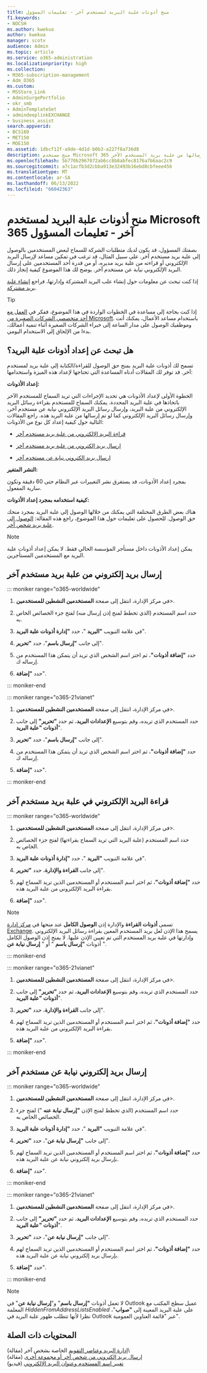 ```yaml
---
title: منح أذونات علبة البريد لمستخدم آخر - تعليمات المسؤول
f1.keywords:
- NOCSH
ms.author: kwekua
author: kwekua
manager: scotv
audience: Admin
ms.topic: article
ms.service: o365-administration
ms.localizationpriority: high
ms.collection:
- M365-subscription-management
- Adm_O365
ms.custom:
- MSStore_Link
- AdminSurgePortfolio
- okr_smb
- AdminTemplateSet
- admindeeplinkEXCHANGE
- business_assist
search.appverid:
- BCS160
- MET150
- MOE150
ms.assetid: 1dbcf12f-a9de-4d1d-b0b3-a227f8a736d8
description: منح مستخدم Microsoft 365 حق الوصول إلى علبة بريد مستخدم آخر، مما يسمح للمستخدم بقراءة رسائل البريد الإلكتروني وإرسالها من علبة بريد المستخدم الآخر.
ms.openlocfilehash: 5b770b2967072ab6cc8b8abfec8176a7b6aac2c9
ms.sourcegitcommit: a7c1acfb3d2cbba913e32493b16ebd8cbfeee456
ms.translationtype: MT
ms.contentlocale: ar-SA
ms.lasthandoff: 06/13/2022
ms.locfileid: "66042363"
---
```

# <a name="give-mailbox-permissions-to-another-microsoft-365-user---admin-help"></a>منح أذونات علبة البريد لمستخدم Microsoft 365 آخر - تعليمات المسؤول

بصفتك المسؤول، قد يكون لديك متطلبات الشركة للسماح لبعض المستخدمين بالوصول إلى علبة بريد مستخدم آخر. على سبيل المثال، قد ترغب في تمكين مساعد لإرسال البريد الإلكتروني أو قراءته من علبة بريد مديره، أو من قدرة أحد المستخدمين على إرسال البريد الإلكتروني نيابة عن مستخدم آخر. يوضح لك هذا الموضوع كيفية إنجاز ذلك.
  
إذا كنت تبحث عن معلومات حول إنشاء علب البريد المشتركة وإدارتها، فراجع [إنشاء علبة بريد مشتركة](../email/create-a-shared-mailbox.md).

> [!TIP]
> إذا كنت بحاجة إلى مساعدة في الخطوات الواردة في هذا الموضوع، ففكر في [العمل مع أحد متخصصي الشركات الصغيرة من Microsoft](https://go.microsoft.com/fwlink/?linkid=2186871). باستخدام مساعد الأعمال، يمكنك أنت وموظفيك الوصول على مدار الساعة إلى خبراء الشركات الصغيرة أثناء تنمية أعمالك، بدءا من الإلحاق إلى الاستخدام اليومي.
    
## <a name="looking-to-set-up-mailbox-permissions"></a>هل تبحث عن إعداد أذونات علبة البريد؟

تسمح لك أذونات علبة البريد بمنح حق الوصول للقراءة/الكتابة إلى علبة بريد لمستخدم آخر. قد توفر لك المقالات أدناه المساعدة التي تحتاجها لإعداد هذه الميزة واستخدامها:
  
 **إعداد الأذونات:**
  
الخطوة الأولى لإعداد الأذونات هي تحديد الإجراءات التي تريد السماح للمستخدم الآخر باتخاذها في علبة البريد المحددة. يمكنك السماح للمستخدم بقراءة رسائل البريد الإلكتروني من علبة البريد، وإرسال رسائل البريد الإلكتروني نيابة عن مستخدم آخر، وإرسال رسائل البريد الإلكتروني كما لو تم إرسالها من علبة البريد هذه. راجع المقالات التالية حول كيفية إعداد كل نوع من الأذونات:
  
- [قراءة البريد الإلكتروني من علبة بريد مستخدم آخر](give-mailbox-permissions-to-another-user.md#read-email-in-another-users-mailbox)
    
- [إرسال بريد إلكتروني من علبة بريد مستخدم آخر](give-mailbox-permissions-to-another-user.md#send-email-from-another-users-mailbox)

- [إرسال بريد إلكتروني نيابة عن مستخدم آخر](give-mailbox-permissions-to-another-user.md#send-email-on-behalf-of-another-user)
    
 **النشر المتغير:**
  
بمجرد إعداد الأذونات، قد يستغرق نشر التغييرات عبر النظام حتى 60 دقيقة وتكون سارية المفعول.
  
 **كيفية استخدامه بمجرد إعداد الأذونات:**
  
هناك بعض الطرق المختلفة التي يمكنك من خلالها الوصول إلى علبة البريد بمجرد منحك حق الوصول. للحصول على تعليمات حول هذا الموضوع، راجع هذه المقالة: [الوصول إلى علبة بريد شخص آخر](https://support.microsoft.com/office/A909AD30-E413-40B5-A487-0EA70B763081).

> [!NOTE]
> يمكن إعداد الأذونات داخل مستأجر المؤسسة الحالي فقط. لا يمكن إعداد أذونات علبة البريد مع المستخدمين المستأجرين.
  
## <a name="send-email-from-another-users-mailbox"></a>إرسال بريد إلكتروني من علبة بريد مستخدم آخر

::: moniker range="o365-worldwide"

1. في مركز الإدارة، انتقل إلى صفحة **المستخدمين النشطين للمستخدمين**\>.<a href="https://go.microsoft.com/fwlink/p/?linkid=834822" target="_blank"></a>  
    
2. حدد اسم المستخدم (الذي تخطط لمنح إذن إرسال منه) لفتح جزء الخصائص الخاص به.
    
3. في علامة التبويب **"البريد** "، حدد **"إدارة أذونات علبة البريد**".

4. إلى جانب **"إرسال باسم**"، حدد **"تحرير**". 

5. حدد **"إضافة أذونات"**، ثم اختر اسم الشخص الذي تريد أن يتمكن هذا المستخدم من إرساله ك. 
    
6. حدد **"إضافة**".
 
::: moniker-end

::: moniker range="o365-21vianet"

1. في مركز الإدارة، انتقل إلى صفحة **المستخدمين النشطين للمستخدمين**\>.<a href="https://go.microsoft.com/fwlink/p/?linkid=850628" target="_blank"></a> 

2. حدد المستخدم الذي تريده، وقم بتوسيع **الإعدادات البريد**، ثم حدد **"تحرير"** إلى جانب **أذونات "علبة البريد**".

3. إلى جانب **"إرسال باسم**"، حدد **"تحرير**". 

4. حدد **"إضافة أذونات"**، ثم اختر اسم الشخص الذي تريد أن يتمكن هذا المستخدم من إرساله ك. 
    
5. حدد **"إضافة**".

::: moniker-end
  
## <a name="read-email-in-another-users-mailbox"></a>قراءة البريد الإلكتروني في علبة بريد مستخدم آخر

::: moniker range="o365-worldwide"

1. في مركز الإدارة، انتقل إلى صفحة **المستخدمين النشطين للمستخدمين**\>.<a href="https://go.microsoft.com/fwlink/p/?linkid=834822" target="_blank"></a>  
    
2. حدد اسم المستخدم (علبة البريد التي تريد السماح بقراءتها) لفتح جزء الخصائص الخاص به.
    
3. في علامة التبويب **"البريد** "، حدد **"إدارة أذونات علبة البريد**".
    
4. إلى جانب **القراءة والإدارة**، حدد **"تحرير**". 
    
5. حدد **"إضافة أذونات"**، ثم اختر اسم المستخدم أو المستخدمين الذين تريد السماح لهم بقراءة البريد الإلكتروني من علبة البريد هذه.

6. حدد **"إضافة**".


> [!NOTE]
> تسمى **أذونات** **القراءة** والإدارة إذن **الوصول الكامل** عند منحها في <a href="https://go.microsoft.com/fwlink/p/?linkid=2059104" target="_blank">مركز إدارة Exchange</a>. يسمح هذا الإذن لعل بريد المستخدم المعين بقراءة رسائل البريد الإلكتروني وإدارتها في علبة بريد المستخدم التي تم تعيين الإذن عليها. لا يمنح إذن الوصول الكامل أذونات **"إرسال باسم** " أو " **إرسال نيابة عن**  ".

::: moniker-end

::: moniker range="o365-21vianet"

1. في مركز الإدارة، انتقل إلى صفحة **المستخدمين النشطين للمستخدمين**\>.<a href="https://go.microsoft.com/fwlink/p/?linkid=850628" target="_blank"></a> 
  
2. حدد المستخدم الذي تريده، وقم بتوسيع **الإعدادات البريد**، ثم حدد **"تحرير"** إلى جانب **أذونات "علبة البريد**".
    
3. إلى جانب **القراءة والإدارة**، حدد **"تحرير**". 
    
4. حدد **"إضافة أذونات"**، ثم اختر اسم المستخدم أو المستخدمين الذين تريد السماح لهم بقراءة البريد الإلكتروني من علبة البريد هذه.

5. حدد **"إضافة**".

::: moniker-end


## <a name="send-email-on-behalf-of-another-user"></a>إرسال بريد إلكتروني نيابة عن مستخدم آخر

::: moniker range="o365-worldwide"

1. في مركز الإدارة، انتقل إلى صفحة **المستخدمين النشطين للمستخدمين**\>.<a href="https://go.microsoft.com/fwlink/p/?linkid=834822" target="_blank"></a>  

2. حدد اسم المستخدم (الذي تخطط لمنح الإذن **"إرسال نيابة عنه** ") لفتح جزء الخصائص الخاص به.
    
3. في علامة التبويب **"البريد** "، حدد **"إدارة أذونات علبة البريد**".
    
4. إلى جانب **"إرسال نيابة عن**"، حدد **"تحرير**".

5. حدد **"إضافة أذونات"**، ثم اختر اسم المستخدم أو المستخدمين الذين تريد السماح لهم بإرسال بريد إلكتروني نيابة عن علبة البريد هذه.

6. حدد **"إضافة**".

::: moniker-end

::: moniker range="o365-21vianet"

1. في مركز الإدارة، انتقل إلى صفحة **المستخدمين النشطين للمستخدمين**\>.<a href="https://go.microsoft.com/fwlink/p/?linkid=850628" target="_blank"></a> 

2. حدد المستخدم الذي تريده، وقم بتوسيع **الإعدادات البريد**، ثم حدد **"تحرير"** إلى جانب **أذونات "علبة البريد**".

3. إلى جانب **"إرسال نيابة عن**"، حدد **"تحرير**".
    
4. حدد **"إضافة أذونات"**، ثم اختر اسم المستخدم أو المستخدمين الذين تريد السماح لهم بإرسال بريد إلكتروني نيابة عن علبة البريد هذه.

5. حدد **"إضافة**".

::: moniker-end

> [!NOTE]
> لا تعمل أذونات **"إرسال باسم**" و"**إرسال نيابة عن**" في Outlook عميل سطح المكتب مع المعلمة *HiddenFromAddressListsEnabled* على علبة البريد المعينة إلى **"صواب**"، نظرا لأنها تتطلب ظهور علبة البريد في Outlook عبر "قائمة العناوين العمومية".

## <a name="related-content"></a>المحتويات ذات الصلة
  
[إدارة البريد وعناصر التقويم](https://support.microsoft.com/office/afb79d6b-2967-43b9-a944-a6b953190af5) الخاصة بشخص آخر (مقالة)\   
[إرسال بريد إلكتروني من شخص آخر أو مجموعة أخرى](https://support.microsoft.com/office/0f4964af-aec6-484b-a65c-0434df8cdb6b) (مقالة)\
[تغيير اسم المستخدم وعنوان البريد الإلكتروني](../add-users/change-a-user-name-and-email-address.md) (فيديو)

